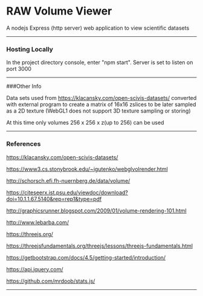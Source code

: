 # RAW Volume Viewer


A nodejs Express (http server) web application to view scientific datasets
****
### Hosting Locally

In the project directory console, enter "npm start".
Server is set to listen on port 3000
****
###Other Info

Data sets used from https://klacansky.com/open-scivis-datasets/ 
converted with external program to create a matrix of 16x16 zslices to be 
later sampled as a 2D texture (WebGL1 does not support 3D texture sampling or storing)

At this time only volumes 256 x 256 x z(up to 256) can be used
****
### References
https://klacansky.com/open-scivis-datasets/ 

https://www3.cs.stonybrook.edu/~igutenko/webglvolrender.html

http://schorsch.efi.fh-nuernberg.de/data/volume/

https://citeseerx.ist.psu.edu/viewdoc/download?doi=10.1.1.67.5140&rep=rep1&type=pdf

http://graphicsrunner.blogspot.com/2009/01/volume-rendering-101.html

http://www.lebarba.com/

https://threejs.org/

https://threejsfundamentals.org/threejs/lessons/threejs-fundamentals.html

https://getbootstrap.com/docs/4.5/getting-started/introduction/

https://api.jquery.com/

https://github.com/mrdoob/stats.js/

****
